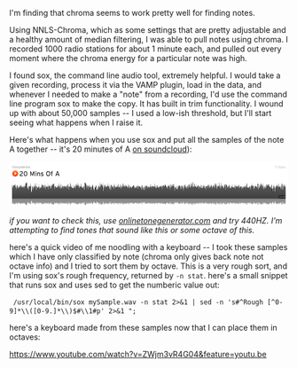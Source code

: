 I'm finding that chroma seems to work pretty well for finding notes. 

Using NNLS-Chroma, which as some settings that are pretty adjustable and a healthy amount of median filtering, I was able to pull notes using chroma.  I recorded 1000 radio stations for about 1 minute each, and pulled out every moment where the chroma energy for a particular note was high.   

I found sox, the command line audio tool, extremely helpful.  I would take a given recording, process it via the VAMP plugin, load in the data, and whenever I needed to make a "note" from a recording, I'd use the command line program sox to make the copy.  It has built in trim functionality.  I wound up with about 50,000 samples -- I used a low-ish threshold, but I'll start seeing what happens when I raise it.   

Here's what happens when you use sox and put all the samples of the note A together -- it's 20 minutes of A [on soundcloud](https://soundcloud.com/thesystemis/20-mins-of-a)): 

[![Foo](../project_images/postImages/20_of_a.png)](https://soundcloud.com/thesystemis/20-mins-of-a)

*if you want to check this, use [onlinetonegenerator.com](http://onlinetonegenerator.com) and try 440HZ.  I'm attempting to find tones that sound like this or some octave of this.*

here's a quick video of me noodling with a keyboard -- I took these samples which I have only classified by note (chroma only gives back note not octave info) and I tried to sort them by octave.  This is a very rough sort, and I'm using sox's rough frequency, returned by `-n stat`.  here's a small snippet that runs sox and uses sed to get the numberic value out: 

	 /usr/local/bin/sox mySample.wav -n stat 2>&1 | sed -n 's#^Rough [^0-9]*\\([0-9.]*\\)$#\\1#p' 2>&1 ";

here's a keyboard made from these samples now that I can place them in octaves: 

https://www.youtube.com/watch?v=ZWjm3vR4G04&feature=youtu.be

